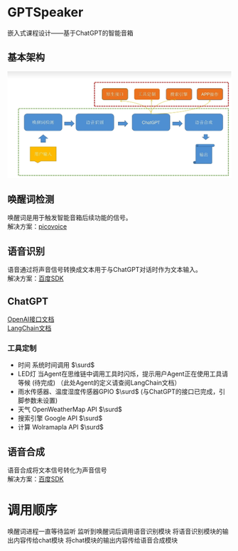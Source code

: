 # GPTSpeaker
嵌入式课程设计——基于ChatGPT的智能音箱


## 基本架构
![基本架构](./pic/%E9%A1%B9%E7%9B%AE%E6%A1%86%E6%9E%B6.png)


## 唤醒词检测
唤醒词是用于触发智能音箱后续功能的信号。  
解决方案：[picovoice]( https://picovoice.ai/)

## 语音识别
语音通过将声音信号转换成文本用于与ChatGPT对话时作为文本输入。  
解决方案：[百度SDK](https://login.bce.baidu.com/)

## ChatGPT
[OpenAI接口文档](https://platform.openai.com/docs/api-reference)  
[LangChain文档](https://python.langchain.com/)
### 工具定制
- 时间 系统时间调用 $\surd$
- LED灯 当Agent在思维链中调用工具时闪烁，提示用户Agent正在使用工具请等候 (待完成)
（此处Agent的定义请查阅LangChain文档）
- 雨水传感器、温度湿度传感器GPIO $\surd$ (与ChatGPT的接口已完成，引脚参数未设置)
- 天气 OpenWeatherMap API $\surd$
- 搜索引擎 Google API  $\surd$
- 计算 Wolramapla API  $\surd$
## 语音合成  
语音合成将文本信号转化为声音信号  
解决方案：[百度SDK](https://login.bce.baidu.com/)



# 调用顺序  
唤醒词进程一直等待监听
监听到唤醒词后调用语音识别模块
将语音识别模块的输出内容传给chat模块
将chat模块的输出内容传给语音合成模块
